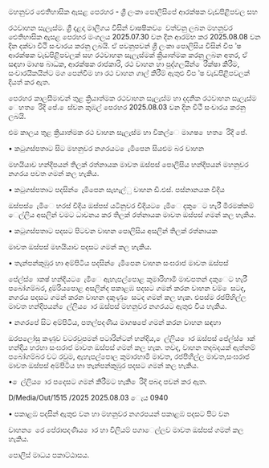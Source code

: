 මහනුවර ඓතිහාසික ඇසළ පෙරහර - ශ්‍රී ලංකා පොලිසිපේ ආරක්ෂක වැඩපිළිපවල සහ

රථවාහන සැලැස්ම. ශ්‍රී දළදා මාලිගය විසින් වාෂෂිකව ෙවත්වනු ලබන මහනුවර ඓතිහාසික ඇසළ පෙරහර මංගලය 2025.07.30 වන දින ආරම්භ කර 2025.08.08 වන දින දක්වා වීථි සංචාරය කරනු ලබයි. ඒ පවනුපවන් ශ්‍රී ලංකා පොලිසිය විසින් විප ්ෂ ආරක්ෂක වැඩපිළිපවලක් සහ රථවාහන සැලැස්මක් ක්‍රියාත්මක කරනු ලබන අතර, ඒ සඳහා මාගෂ බාධක, ආරක්ෂක රාජකාරි, රථ වාහන හා පුද්ගලයින් ෙරීක්ෂා කිරීම, සංචාරයිකයින්ට මග පෙන්වීම හා රථ වාහන ගාල් කිරීම් ඇතුළු විප ්ෂ වැඩපිළිපවලක් දියත් කර ඇත.

පෙරහර කාලසීමාවන් තුළ ක්‍රියාත්මක රථවාහන සැලැස්ම හා දදනික රථවාහන සැලැස්ම ෙහත ෙරිදි පේ. ෙස්වන කුඹල් පෙරහර 2025.08.03 වන දින වීථී සංචාරය කරනු ලබයි.

එම කාලය තුළ ක්‍රියාත්මක රථ වාහන සැලැස්ම හා විකල්ෙ මාගෂ ෙහත ෙරිදි පේ.

• කටුගස්පතාට සිට මහනුවර නගරයට ෙැමිපෙන සියළුම බර වාහන

මහයියාව හන්දිපයන් තිලක් රත්නායක මාවත ඔස්පස් පොලිසිය හන්දිපයන් මහනුවර නගරය පවත ගමන් කල හැකිය.

• කටුගස්පතාට පදසින් ෙැමිපෙන සැහැල්ු වාහන ඩී.එස්. පස්නානයක වීදිය

ඔස්පස් ෙැමිෙ හරස් වීදිය ඔස්පස් යටිනුවර වීදියට ෙැමිෙ දකුෙට හැරී මීරමක්කම් ෙල්ලිය අසලින් වමට ධාවනය කර තිලක් රත්නායක මාවත ඔස්පස් ගමන් කල හැකිය.

• කටුගස්පතාට පදසට පිටවන වාහන පොලිසිය අසලින් තිලක් රත්නායක

මාවත ඔස්පස් මහයියාව පදසට ගමන් කල හැකිය.

• තැන්පන්කුඹුර හා අම්පිටිය පදසින් ෙැමිපෙන වාහන සංඝරාජ මාවත ඔස්පස්

පේල්ස් ොකෂ් හන්දියට ෙැමිෙ ඇහැපල්පොළ කුමාරිහාමි මාවපතන් දකුෙට හැරී පබෝගම්බර, දුම්රියපොළ අසලින්ද පකාළඹ පදසට ගමන් කරන වාහන වම් ෙසටද, නගරය පදසට ගමන් කරන වාහන දකුණු ෙසටද ගමන් කල හැක. එපස්ම රජපිහිල්ල මාවත හන්දිපයන් ෙල්ලිය ොර ඔස්පස් මහනුවර නගරයට ඇතුළු විය හැකිය.

• නගරපේ සිට අම්පිටිය, පතල්පදණිය මාගෂපේ ගමන් කරන වාහන සඳහා

ඔරපලෝසු කණුව වටරවුපමන් පටාරින්ටන් හන්දිය, ෙල්ලිය ොර ඔස්පස් පේල්ස් ොක් හන්දිය හරහා සංඝරාජ මාවත ඔස්පස් ගමන් කල හැක. තවද, වාහන තදබදයක් ඇත්නම් පබෝගම්බර වට රවුම, ඇහැපල්පොල කුමාරහාමි මාවත, රජපිහිල්ල මාවත,සංඝරාජ මාවත ඔස්පස් අම්පිටිය හා තැන්පන්කුඹුර පදසට ගමන් කල හැකිය.

• ෙල්ලිය ොර පදෙසට ගමන් කිරීමට හැකි ෙරිදි පබදා පවන් කර ඇත.

D/Media/Out/1515 /2025 2025.08.03 ෙැය 0940

• පකාළඹ පදසින් ඇතුළු වන හා මහනුවර නගරපයන් පකාළඹ පදසට පිට වන

වාහන ෙරෙ පේරාපදණිය ොර හා විලියම් පගාෙල්ලව මාවත ඔස්පස් ගමන් කල හැකිය.

පොලිස් මාධය පකාට්ඨාසය.